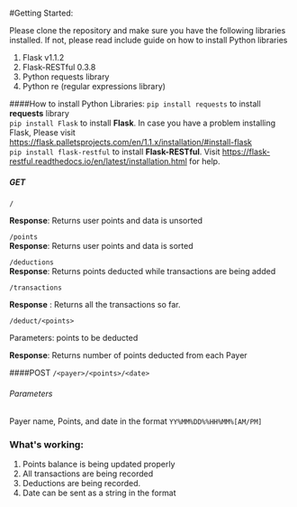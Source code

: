 #Getting Started:




Please clone the repository and make sure you have the following libraries installed. If not, please read include guide on how to install Python libraries
1. Flask v1.1.2
2. Flask-RESTful 0.3.8
3. Python requests library
4. Python re (regular expressions library)

####How to install Python Libraries:
`pip install requests` to install **requests** library<br>
`pip install Flask` to install **Flask**. In case you have a problem installing Flask, 
Please visit https://flask.palletsprojects.com/en/1.1.x/installation/#install-flask <br>
`pip install flask-restful` to install **Flask-RESTful**. Visit https://flask-restful.readthedocs.io/en/latest/installation.html for help.

##### GET

`/`

**Response**: Returns user points and data is unsorted

`/points` <br>
**Response**: Returns user points and data is sorted

`/deductions` <br>
**Response**: Returns points deducted while transactions are being added

`/transactions`<br>

**Response** : Returns all the transactions so far.

`/deduct/<points>` <br>

Parameters: points to be deducted

**Response**: Returns number of points deducted from each Payer

####POST
`/<payer>/<points>/<date>`

###### Parameters
Payer name, Points, and date in the format
`YY%MM%DD%%HH%MM%[AM/PM]`

### **What's working:**
1. Points balance is being updated properly
2. All transactions are being recorded
3. Deductions are being recorded.
4. Date can be sent as a string in the format 

